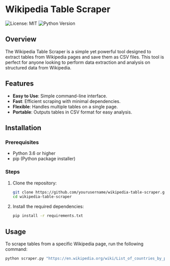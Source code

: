 # Wikipedia Table Scraper

![License: MIT](https://img.shields.io/badge/License-MIT-yellow.svg)
![Python Version](https://img.shields.io/badge/python-3.6%2B-blue)

## Overview

The Wikipedia Table Scraper is a simple yet powerful tool designed to extract tables from Wikipedia pages and save them as CSV files. This tool is perfect for anyone looking to perform data extraction and analysis on structured data from Wikipedia.

## Features

- **Easy to Use**: Simple command-line interface.
- **Fast**: Efficient scraping with minimal dependencies.
- **Flexible**: Handles multiple tables on a single page.
- **Portable**: Outputs tables in CSV format for easy analysis.

## Installation

### Prerequisites

- Python 3.6 or higher
- pip (Python package installer)

### Steps

1. Clone the repository:
    ```sh
    git clone https://github.com/yourusername/wikipedia-table-scraper.git
    cd wikipedia-table-scraper
    ```

2. Install the required dependencies:
    ```sh
    pip install -r requirements.txt
    ```

## Usage

To scrape tables from a specific Wikipedia page, run the following command:
```sh
python scraper.py "https://en.wikipedia.org/wiki/List_of_countries_by_population_(United_Nations)"
